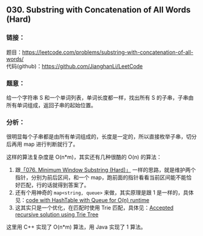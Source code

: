 ## 030. Substring with Concatenation of All Words (Hard)  
  
### **链接**：  
题目：https://leetcode.com/problems/substring-with-concatenation-of-all-words/    
代码(github)：https://github.com/JianghanLi/LeetCode  
  
### **题意**：  
给一个字符串 S 和一个单词列表，单词长度都一样，找出所有 S 的子串，子串由所有单词组成，返回子串的起始位置。  
  
### **分析**：  
  
很明显每个子串都是由所有单词组成的，长度是一定的，所以直接枚举子串，切分后再用 map 进行判断就行了。  
  
这样的算法复杂度是 O(n*m)，其实还有几种很酷的 O(n) 的算法：  
  
1. 跟[「076. Minimum Window Substring (Hard)」](https://github.com/JianghanLi/LeetCode/blob/master/solutions/079.Word_Search) 一样的思路，就是维护两个指针，分别为前后区间，和一个 map，跑前面的指针看看当前区间能不能恰好匹配，行的话就得到答案了。  
2. 还有个用神奇的 `map<string, queue>` 来做，其实原理是跟 1 是一样的，具体见：[code with HashTable with Queue for O(n) runtime](https://leetcode.com/discuss/21598/my-c-code-with-hashtable-with-queue-for-runtime-71ms-runtime)  
3. 这其实只是一个优化，在匹配时使用 Trie 匹配，具体见：[Accepted recursive solution using Trie Tree](https://leetcode.com/discuss/20055/accepted-recursive-solution-using-trie-tree)  
  
这里用 C++ 实现了 O(n*m) 算法，用 Java 实现了 1 算法。  
